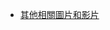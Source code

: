 - [其他相關圖片和影片](https://drive.google.com/file/d/1VfJBBrwsqJx3tmresKgLpuVI8KAFvKvn/view?usp=drive_link)
